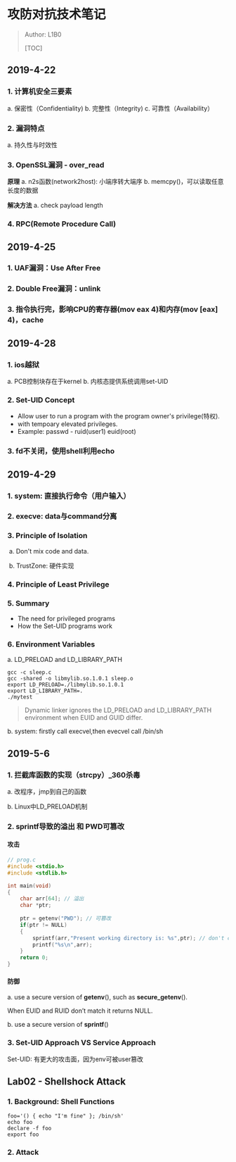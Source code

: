 # 攻防对抗技术笔记

> Author: L1B0
>
> [TOC]



## 2019-4-22

### 1. 计算机安全三要素

a. 保密性（Confidentiality)
b. 完整性（Integrity)
c. 可靠性（Availability）

### 2. 漏洞特点 

a. 持久性与时效性

### 3. OpenSSL漏洞 - over_read

**原理**
a. n2s函数(network2host): 小端序转大端序
b. memcpy()，可以读取任意长度的数据

**解决方法**
a. check payload length

### 4. RPC(Remote Procedure Call)

## 2019-4-25

### 1. UAF漏洞：Use After Free

### 2. Double Free漏洞：unlink

### 3.  指令执行完，影响CPU的**寄存器**(mov eax 4)和**内存**(mov [eax] 4)，cache

## 2019-4-28

### 1. ios越狱
a. PCB控制块存在于kernel
b. 内核态提供系统调用set-UID

### 2. Set-UID Concept
* Allow user to run a program with the program owner's privilege(特权).
* with tempoary elevated privileges.
* Example: 
    passwd - ruid(user1) euid(root)

### 3. fd不关闭，使用shell利用echo 



## 2019-4-29

### 1. system: 直接执行命令（用户输入） 

### 2. execve: data与command分离

### 3. Principle of Isolation

​	a. Don't mix code and data.

​	b. TrustZone: 硬件实现

### 4. Principle of Least Privilege

### 5. Summary

* The need for privileged programs
* How the Set-UID programs work

### 6. Environment Variables

a. LD_PRELOAD and LD_LIBRARY_PATH

```shell
gcc -c sleep.c
gcc -shared -o libmylib.so.1.0.1 sleep.o
export LD_PRELOAD=./libmylib.so.1.0.1
export LD_LIBRARY_PATH=.
./mytest
```

> Dynamic linker ignores the LD_PRELOAD and LD_LIBRARY_PATH environment when EUID and GUID differ.

b. system: firstly call execvel,then  evecvel call /bin/sh



## 2019-5-6

### 1. 拦截库函数的实现（strcpy）_360杀毒

a. 改程序，jmp到自己的函数

b. Linux中LD_PRELOAD机制

### 2. sprintf导致的溢出 和 PWD可篡改

#### 攻击

```c
// prog.c
#include <stdio.h>
#include <stdlib.h>

int main(void)
{
	char arr[64]; // 溢出
	char *ptr;
	
	ptr = getenv("PWD"); // 可篡改
	if(ptr != NULL)
	{
		sprintf(arr,"Present working directory is: %s",ptr); // don't check the length
		printf("%s\n",arr);
	}
	return 0;
}
```

#### 防御

a. use a secure version of **getenv**(), such as **secure_getenv**().

   When EUID and RUID don’t match it returns NULL.

b. use a secure version of **sprintf**()

### 3. Set-UID Approach VS Service Approach

Set-UID: 有更大的攻击面，因为env可被user篡改

## Lab02 - Shellshock Attack

### 1. Background: Shell Functions

```shell
foo='() { echo "I'm fine" }; /bin/sh'
echo foo
declare -f foo
export foo
```

### 2. Attack

